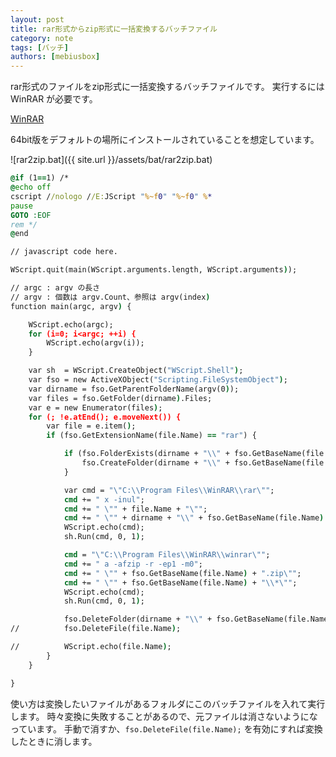 ```yaml
---
layout: post
title: rar形式からzip形式に一括変換するバッチファイル
category: note
tags: [バッチ]
authors: [mebiusbox]
---
```


rar形式のファイルをzip形式に一括変換するバッチファイルです。
実行するには WinRAR が必要です。

[WinRAR](http://www.winrarjapan.com/)

64bit版をデフォルトの場所にインストールされていることを想定しています。

![rar2zip.bat]({{ site.url }}/assets/bat/rar2zip.bat)

```bat
@if (1==1) /*
@echo off
cscript //nologo //E:JScript "%~f0" "%~f0" %*
pause
GOTO :EOF
rem */
@end

// javascript code here.

WScript.quit(main(WScript.arguments.length, WScript.arguments));

// argc : argv の長さ
// argv : 個数は argv.Count、参照は argv(index)
function main(argc, argv) {

	WScript.echo(argc);
	for (i=0; i<argc; ++i) {
		WScript.echo(argv(i));
	}

	var sh  = WScript.CreateObject("WScript.Shell");
	var fso = new ActiveXObject("Scripting.FileSystemObject");
	var dirname = fso.GetParentFolderName(argv(0));
	var files = fso.GetFolder(dirname).Files;
	var e = new Enumerator(files);
	for (; !e.atEnd(); e.moveNext()) {
		var file = e.item();
		if (fso.GetExtensionName(file.Name) == "rar") {

			if (fso.FolderExists(dirname + "\\" + fso.GetBaseName(file.Name)) == false) {
				fso.CreateFolder(dirname + "\\" + fso.GetBaseName(file.Name));
			}

			var cmd = "\"C:\\Program Files\\WinRAR\\rar\"";
			cmd += " x -inul";
			cmd += " \"" + file.Name + "\"";
			cmd += " \"" + dirname + "\\" + fso.GetBaseName(file.Name) + "\"";
			WScript.echo(cmd);
			sh.Run(cmd, 0, 1);

			cmd = "\"C:\\Program Files\\WinRAR\\winrar\"";
			cmd += " a -afzip -r -ep1 -m0";
			cmd += " \"" + fso.GetBaseName(file.Name) + ".zip\"";
			cmd += " \"" + fso.GetBaseName(file.Name) + "\\*\"";
			WScript.echo(cmd);
			sh.Run(cmd, 0, 1);

			fso.DeleteFolder(dirname + "\\" + fso.GetBaseName(file.Name));
//			fso.DeleteFile(file.Name);

//			WScript.echo(file.Name);
		}
	}

}
```

使い方は変換したいファイルがあるフォルダにこのバッチファイルを入れて実行します。
時々変換に失敗することがあるので、元ファイルは消さないようになっています。
手動で消すか、`fso.DeleteFile(file.Name);` を有効にすれば変換したときに消します。
